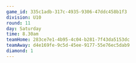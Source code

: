 ```yaml
---
game_id: 335c1adb-317c-4935-9306-47ddc458b1f3
division: U10
round: 11
day: Saturday
time: 8.30am
teamHome: 283ce7e1-4b95-4c04-b281-7f43da5153dc
teamAway: d4e169fe-9c5d-45ee-9177-55e76ec5dab9
diamond: 1
---
```

